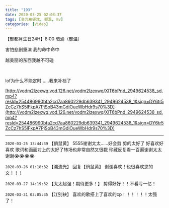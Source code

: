 ```yaml
---
title: "193"
date: 2020-03-25 02:08:37
tags: [金光布袋戏, 酆温, mv]
categories: [Video]
---
```


<p>【酆都月生日24H】8:00&nbsp;暗涌（酆温）</p> 
<p>害怕悲剧重演&nbsp;我的命中命中</p> 
<p>越美丽的东西我越不可碰</p> 
<p><br /></p> 
<p>lof为什么不能定时……我来补档了</p>

[http://vodm2lzexwq.vod.126.net/vodm2lzexwq/XlT6bPnd_2949624538_sd.mp4?resId=254486990bfa2cd7aa860229db639341_2949624538_1&sign=DY6tr5ZcCz7hS5lFkpA7PjSoB43mGdiOueWbHdr9s70%3D](http://vodm2lzexwq.vod.126.net/vodm2lzexwq/XlT6bPnd_2949624538_sd.mp4?resId=254486990bfa2cd7aa860229db639341_2949624538_1&sign=DY6tr5ZcCz7hS5lFkpA7PjSoB43mGdiOueWbHdr9s70%3D)

<!-- more -->

---

`2020-03-25 13:44:39` 【俏鼠黄】 5555谢谢太太……好会剪 剪的太好了 好喜欢好喜欢 歌词和画面对上的太好了转场也非常自然又很戳 珍藏反复看一百遍谢谢太太谢谢😭😭😭😭

`2020-03-26 01:18:32` 【溯流光】 回复【俏鼠黄】 谢谢喜欢！也很喜欢您的文！！！

`2020-03-27 14:19:32` 【太太超强！期待更多！】 剪得好好！！不看亏一亿！

`2020-03-31 03:05:35` 【江别袂】 喜欢的歌搭上了喜欢的cp！！！！！！太强了！
